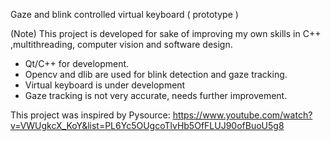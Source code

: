 Gaze and blink controlled virtual keyboard ( prototype )

(Note) This project is developed for sake of  improving my own skills in C++ ,multithreading, computer vision and software design.

- Qt/C++ for development.
- Opencv and dlib are used for blink detection and gaze tracking.
- Virtual keyboard is under development
- Gaze tracking is not very accurate, needs further improvement.

This project was inspired by Pysource:
https://www.youtube.com/watch?v=VWUgkcX_KoY&list=PL6Yc5OUgcoTlvHb5OfFLUJ90ofBuoU5g8

